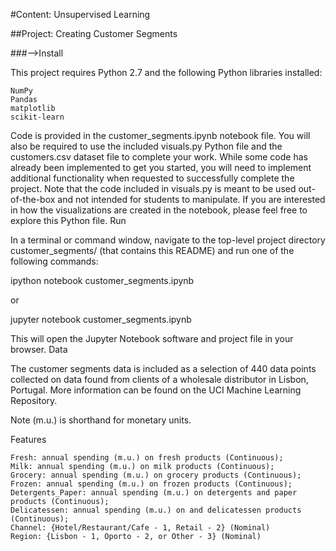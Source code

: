 #Content: Unsupervised Learning

##Project: Creating Customer Segments

###-->Install

This project requires Python 2.7 and the following Python libraries installed:

    NumPy
    Pandas
    matplotlib
    scikit-learn


Code is provided in the customer_segments.ipynb notebook file. You will also be required to use the included visuals.py Python file and the customers.csv dataset file to complete your work. While some code has already been implemented to get you started, you will need to implement additional functionality when requested to successfully complete the project. Note that the code included in visuals.py is meant to be used out-of-the-box and not intended for students to manipulate. If you are interested in how the visualizations are created in the notebook, please feel free to explore this Python file.
Run

In a terminal or command window, navigate to the top-level project directory customer_segments/ (that contains this README) and run one of the following commands:

ipython notebook customer_segments.ipynb

or

jupyter notebook customer_segments.ipynb

This will open the Jupyter Notebook software and project file in your browser.
Data

The customer segments data is included as a selection of 440 data points collected on data found from clients of a wholesale distributor in Lisbon, Portugal. More information can be found on the UCI Machine Learning Repository.

Note (m.u.) is shorthand for monetary units.

Features

    Fresh: annual spending (m.u.) on fresh products (Continuous);
    Milk: annual spending (m.u.) on milk products (Continuous);
    Grocery: annual spending (m.u.) on grocery products (Continuous);
    Frozen: annual spending (m.u.) on frozen products (Continuous);
    Detergents_Paper: annual spending (m.u.) on detergents and paper products (Continuous);
    Delicatessen: annual spending (m.u.) on and delicatessen products (Continuous);
    Channel: {Hotel/Restaurant/Cafe - 1, Retail - 2} (Nominal)
    Region: {Lisbon - 1, Oporto - 2, or Other - 3} (Nominal)
